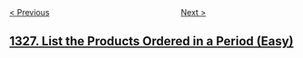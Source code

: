 <!--|This file generated by command(leetcode description); DO NOT EDIT.    |-->
<!--+----------------------------------------------------------------------+-->
<!--|@author    openset <openset.wang@gmail.com>                           |-->
<!--|@link      https://github.com/openset                                 |-->
<!--|@home      https://github.com/openset/leetcode                        |-->
<!--+----------------------------------------------------------------------+-->

[< Previous](../minimum-number-of-taps-to-open-to-water-a-garden "Minimum Number of Taps to Open to Water a Garden")
　　　　　　　　　　　　　　　　
[Next >](../break-a-palindrome "Break a Palindrome")

## [1327. List the Products Ordered in a Period (Easy)](https://leetcode.com/problems/list-the-products-ordered-in-a-period "")


